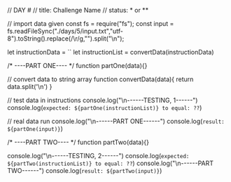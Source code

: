// DAY #
// title: Challenge Name 
// status: * or **

// import data given
const fs = require("fs");
const input = fs.readFileSync("./days/5/input.txt","utf-8").toString().replace(/\r/g,"").split("\n");

let instructionData = ``
let instructionList = convertData(instructionData)

/* ----PART ONE---- */
function partOne(data){}

// convert data to string array
function convertData(data){
    return data.split('\n')
}

// test data in instructions
console.log("\n------TESTING, 1------")
console.log(`expected: ${partOne(instructionList)} to equal: ??`)

// real data run 
console.log("\n------PART ONE------")
console.log(`result: ${partOne(input)}`)

/* ----PART TWO---- */ 
function partTwo(data){}

console.log("\n------TESTING, 2------")
console.log(`expected: ${partTwo(instructionList)} to equal: ??`)
console.log("\n------PART TWO------")
console.log(`result: ${partTwo(input)}`) 